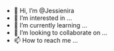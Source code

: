 - 👋 Hi, I’m @Jessienira
- 👀 I’m interested in ...
- 🌱 I’m currently learning ...
- 💞️ I’m looking to collaborate on ...
- 📫 How to reach me ...

<!---
Jessienira/Jessienira is a ✨ special ✨ repository because its `README.md` (this file) appears on your GitHub profile.
You can click the Preview link to take a look at your changes.
--->
